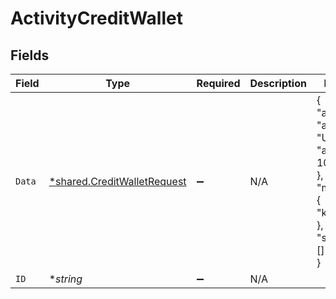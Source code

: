 # ActivityCreditWallet


## Fields

| Field                                                                                       | Type                                                                                        | Required                                                                                    | Description                                                                                 | Example                                                                                     |
| ------------------------------------------------------------------------------------------- | ------------------------------------------------------------------------------------------- | ------------------------------------------------------------------------------------------- | ------------------------------------------------------------------------------------------- | ------------------------------------------------------------------------------------------- |
| `Data`                                                                                      | [*shared.CreditWalletRequest](../../../pkg/models/shared/creditwalletrequest.md)            | :heavy_minus_sign:                                                                          | N/A                                                                                         | {<br/>"amount": {<br/>"asset": "USD/2",<br/>"amount": 100<br/>},<br/>"metadata": {<br/>"key": ""<br/>},<br/>"sources": []<br/>} |
| `ID`                                                                                        | **string*                                                                                   | :heavy_minus_sign:                                                                          | N/A                                                                                         |                                                                                             |